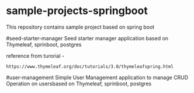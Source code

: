 # sample-projects-springboot
This repository contains sample project based on spring boot


#seed-starter-manager
Seed starter manager application based on Thymeleaf, sprinboot, postgres

reference from turorial - 
```
https://www.thymeleaf.org/doc/tutorials/3.0/thymeleafspring.html
```

#user-management
Simple User Management application to manage CRUD Operation on usersbased on Thymeleaf, sprinboot, postgres


